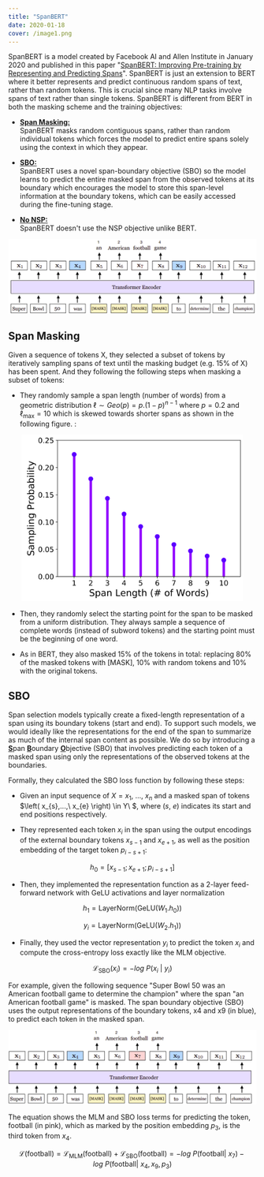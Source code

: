 ```yaml
---
title: "SpanBERT"
date: 2020-01-18
cover: /image1.png
---
```


SpanBERT is a model created by Facebook AI and Allen Institute in
January 2020 and published in this paper "[SpanBERT: Improving
Pre-training by Representing and Predicting
Spans](https://arxiv.org/pdf/1907.10529.pdf)". SpanBERT is just an
extension to BERT where it better represents and predict continuous
random spans of text, rather than random tokens. This is crucial since
many NLP tasks involve spans of text rather than single tokens. SpanBERT
is different from BERT in both the masking scheme and the training
objectives:

-   <u><strong>Span Masking:</strong></u>\
    SpanBERT masks random contiguous spans, rather than random
    individual tokens which forces the model to predict entire spans
    solely using the context in which they appear.

-   <u><strong>SBO:</strong></u>\
    SpanBERT uses a novel span-boundary objective (SBO) so the
    model learns to predict the entire masked span from the observed
    tokens at its boundary which encourages the model to store this
    span-level information at the boundary tokens, which can be easily
    accessed during the fine-tuning stage.

-   <u><strong>No NSP:</strong></u>\
    SpanBERT doesn't use the NSP objective unlike BERT.

<div align="center">
    <img src="media/SpanBERT/image1.png" width=750>
</div>

Span Masking
------------

Given a sequence of tokens X, they selected a subset of tokens by
iteratively sampling spans of text until the masking budget (e.g. 15% of
X) has been spent. And they following the following steps when masking a
subset of tokens:

-   They randomly sample a span length (number of words) from a
    geometric distribution
    $\ell \sim Geo(p) = p.\left( 1 - p \right)^{n - 1}$ where
    $p = 0.2$ and $\ell_{\max} = 10$ which is skewed towards shorter
    spans as shown in the following figure. :

<div align="center">
    <img src="media/SpanBERT/image2.png" width=450>
</div>

-   Then, they randomly select the starting point for the span to be
    masked from a uniform distribution. They always sample a sequence
    of complete words (instead of subword tokens) and the starting
    point must be the beginning of one word.

-   As in BERT, they also masked 15% of the tokens in total: replacing
    80% of the masked tokens with \[MASK\], 10% with random tokens and
    10% with the original tokens.

SBO
---

Span selection models typically create a fixed-length representation of
a span using its boundary tokens (start and end). To support such
models, we would ideally like the representations for the end of the
span to summarize as much of the internal span content as possible. We
do so by introducing a <u><strong>S</strong></u>pan <u><strong>B</strong></u>oundary
<u><strong>O</strong></u>bjective (SBO) that involves predicting each token of a
masked span using only the representations of the observed tokens at the
boundaries.

Formally, they calculated the SBO loss function by following these
steps:

-   Given an input sequence of $X = x_{1},\ ...,\ x_{n}$ and a masked
    span of tokens $\left( x_{s},...,\ x_{e} \right) \in Y\ $, where
    $\left( s,\ e \right)$ indicates its start and end positions
    respectively.

-   They represented each token $x_{i}$ in the span using the output
    encodings of the external boundary tokens $x_{s - 1}$ and
    $x_{e + 1}$, as well as the position embedding of the target token
    $p_{i - s + 1}$:

$$h_{0} = \left\lbrack x_{s - 1};x_{e + 1};p_{i - s + 1} \right\rbrack$$

-   Then, they implemented the representation function as a 2-layer
    feed-forward network with GeLU activations and layer normalization

$$h_{1} = \text{LayerNorm}\left( \text{GeLU}\left( W_{1}.h_{0} \right) \right)$$

$$y_{i} = \text{LayerNorm}\left( \text{GeLU}\left( W_{2}.h_{1} \right) \right)$$

-   Finally, they used the vector representation $y_{i}$ to predict the
    token $x_{i}$ and compute the cross-entropy loss exactly like the
    MLM objective.

$$\mathcal{L}_{\text{SBO}}\left( x_{i} \right) = - log\ P\left( x_{i}\  \middle| \ y_{i} \right)$$

For example, given the following sequence "Super Bowl 50 was an American
football game to determine the champion" where the span "an American
football game" is masked. The span boundary objective (SBO) uses the
output representations of the boundary tokens, x4 and x9 (in blue), to
predict each token in the masked span.

<div align="center">
    <img src="media/SpanBERT/image3.png" width=750>
</div>

The equation shows the MLM and SBO loss terms for predicting the token,
football (in pink), which as marked by the position embedding $p_{3}$,
is the third token from $x_{4}$.

$$\mathcal{L}\left( \text{football} \right) = \mathcal{L}_{\text{MLM}}\left( \text{football} \right) + \mathcal{L}_{\text{SBO}}\left( \text{football} \right) = - log\ P\left( \text{football} \middle| \ x_{7} \right) - log\ P\left( \text{football} \middle| \ x_{4},x_{9},p_{3} \right)$$
